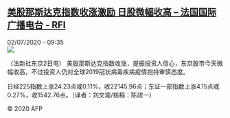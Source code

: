 <!--1593683688000-->
[美股那斯达克指数收涨激励 日股微幅收高 – 法国国际广播电台 - RFI](http://www.rfi.fr//cn/contenu/20200702-%E7%BE%8E%E8%82%A1%E9%82%A3%E6%96%AF%E8%BE%BE%E5%85%8B%E6%8C%87%E6%95%B0%E6%94%B6%E6%B6%A8%E6%BF%80%E5%8A%B1-%E6%97%A5%E8%82%A1%E5%BE%AE%E5%B9%85%E6%94%B6%E9%AB%98)
------

<div>02/07/2020 - 09:35</div><img src="https://s.rfi.fr/media/display/8c482e46-bc40-11ea-8dad-005056bff430/w:310/p:16x9/eco0002b.200702153501.jpg"><div class="t-content__body u-clearfix"><div class="m-interstitial"></div><p>（法新社东京2日电）    美股那斯达克指数收涨，提振投资人信心，东京股市今天微幅收高，不过投资人仍对全球2019冠状病毒疾病疫情抱持审慎态度。</p><p>    日经225指数上涨24.23点或0.11%，收22145.96点；东证一部指数上涨4.15点或0.27%，收1542.76点。（译者：刘文瑜/核稿：陈政一）</p><p class="t-copyright">© 2020 AFP</p>        </div>
